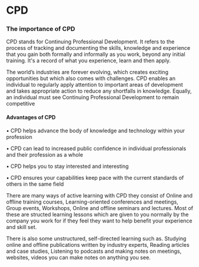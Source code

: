 # CPD
### The importance of CPD
CPD stands for Continuing Professional Development. It refers to the process of tracking and documenting the skills, knowledge and experience that you gain both formally and informally as you work, beyond any initial training. It's a record of what you experience, learn and then apply.

The world’s industries are forever evolving, which creates exciting opportunities but which also comes with challenges. CPD enables an individual to regularly apply attention to important areas of development and takes appropriate action to reduce any shortfalls in knowledge. Equally, an individual must see Continuing Professional Development to remain competitive

#### Advantages of CPD
•	CPD helps advance the body of knowledge and technology within your profession

•	CPD can lead to increased public confidence in individual professionals and their profession as a whole

•	CPD helps you to stay interested and interesting

•	CPD ensures your capabilities keep pace with the current standards of others in the same field

There are many ways of active learning with CPD they consist of Online and offline training courses, Learning-oriented conferences and meetings, Group events, Workshops, Online and offline seminars and lectures. Most of these are structed learning lessons which are given to you normally by the company you work for if they feel they want to help benefit your experience and skill set.

There is also some unstructured, self-directed learning such as. Studying online and offline publications written by industry experts, Reading articles and case studies, Listening to podcasts and making notes on meetings, websites, videos you can make notes on anything you see.
